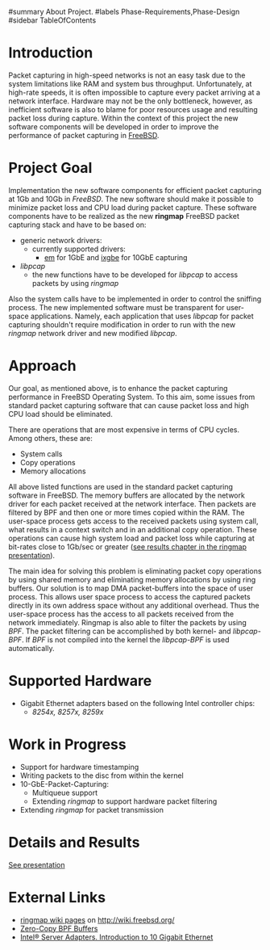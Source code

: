 ﻿#summary About Project.
#labels Phase-Requirements,Phase-Design
#sidebar TableOfContents




# Introduction #
Packet capturing in high-speed networks is not an easy task due to the system limitations like RAM and system bus throughput. Unfortunately, at high-rate speeds, it is often impossible to capture every packet arriving at a network interface. Hardware may not be the only bottleneck, however, as inefficient software is also to blame for poor resources usage and resulting packet loss during capture. Within the context of this project the new software components will be developed in order to improve the performance of packet capturing in [FreeBSD](http://www.freebsd.org).



# Project Goal #
Implementation the new software components for efficient packet capturing at 1Gb and 10Gb in _FreeBSD_. The new software should make it possible to minimize packet loss and CPU load during packet capture. These software components have to be realized as the new **ringmap** FreeBSD packet capturing stack and have to be based on:
  * generic network drivers:
    * currently supported drivers:
      * [em](http://www.freebsd.org/cgi/man.cgi?query=em&manpath=FreeBSD+7.0-RELEASE) for 1GbE and [ixgbe](http://www.freebsd.org/cgi/man.cgi?query=ixgbe&manpath=FreeBSD+8.0-RELEASE) for 10GbE capturing
  * _libpcap_
    * the new functions have to be developed for _libpcap_ to access packets by using _ringmap_

Also the system calls have to be implemented in order to control the sniffing process. The new implemented software must be transparent for user-space applications.
Namely, each application that uses _libpcap_ for packet capturing shouldn't require modification in order to run with the new _ringmap_ network driver and new modified _libpcap_.

# Approach #
Our goal, as mentioned above, is to enhance the packet capturing performance in FreeBSD  Operating System. To this aim, some issues from standard packet capturing software that can cause packet loss and high CPU load should be eliminated.

There are operations that are most expensive in terms of CPU cycles. Among others, these are:
  * System calls
  * Copy operations
  * Memory allocations

All above listed functions are used in the standard packet capturing software in FreeBSD. The memory buffers are allocated by the network driver for each packet received at the network interface. Then packets are filtered by BPF and then one or more times copied within the RAM. The user-space process gets access to the received packets using system call, what results in a context switch and in an additional copy operation. These operations can cause high system load and packet loss while capturing at bit-rates close to 1Gb/sec or greater ([see results chapter in the ringmap presentation](http://ringmap.googlecode.com/files/ringmap_slides.pdf)).

The main idea for solving this problem is eliminating packet copy operations by using shared memory and eliminating memory allocations by using ring buffers. Our solution is to map DMA packet-buffers into the space of user process. This allows user space process to access the captured packets directly in its own address space without any additional overhead. Thus the user-space process has the access to all packets received from the network immediately. Ringmap is also able to filter the packets by using _BPF_. The packet filtering can be accomplished by both kernel- and _libpcap-BPF_. If _BPF_ is not compiled into the kernel the _libpcap-BPF_ is used automatically.



# Supported Hardware #
  * Gigabit Ethernet adapters based on the following Intel controller chips:
    * _8254x, 8257x, 8259x_



# Work in Progress #
  * Support for hardware timestamping
  * Writing packets to the disc from within the kernel
  * 10-GbE-Packet-Capturing:
    * Multiqueue support
    * Extending _ringmap_ to support hardware packet filtering
  * Extending _ringmap_ for packet transmission


# Details and Results #
[See presentation](http://ringmap.googlecode.com/files/ringmap_slides.pdf)

# External Links #
  * [ringmap wiki pages](http://wiki.freebsd.org/AlexandreFiveg) on http://wiki.freebsd.org/
  * [Zero-Copy BPF Buffers](http://www.seccuris.com/documents/whitepapers/20070517-devsummit-zerocopybpf.pdf)
  * [Intel® Server Adapters. Introduction to 10 Gigabit Ethernet](http://www.intel.com/support/network/adapter/pro100/sb/CS-029872.htm)
